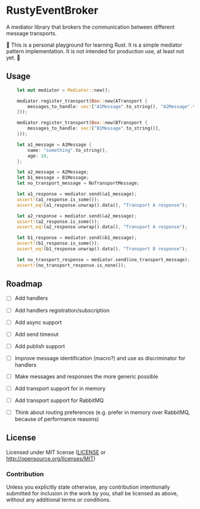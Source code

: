 # RustyEventBroker 
A mediator library that brokers the communication between different message transports.

:construction: This is a personal playground for learning Rust. 
It is a simple mediator pattern implementation. 
It is not intended for production use, at least not yet. :construction:

## Usage

```rust
    let mut mediator = Mediator::new();

    mediator.register_transport(Box::new(ATransport {
        messages_to_handle: vec!["A1Message".to_string(), "A2Message".to_string()],
    }));

    mediator.register_transport(Box::new(BTransport {
        messages_to_handle: vec!["B1Message".to_string()],
    }));

    let a1_message = A1Message {
        name: "something".to_string(),
        age: 10,
    };

    let a2_message = A2Message;
    let b1_message = B1Message;
    let no_transport_message = NoTransportMessage;

    let a1_response = mediator.send(&a1_message);
    assert!(a1_response.is_some());
    assert_eq!(a1_response.unwrap().data(), "Transport A response");

    let a2_response = mediator.send(&a2_message);
    assert!(a2_response.is_some());
    assert_eq!(a2_response.unwrap().data(), "Transport A response");

    let b1_response = mediator.send(&b1_message);
    assert!(b1_response.is_some());
    assert_eq!(b1_response.unwrap().data(), "Transport B response");

    let no_transport_response = mediator.send(&no_transport_message);
    assert!(no_transport_response.is_none());
```	


## Roadmap

- [ ] Add handlers
- [ ] Add handlers registration/subscription
- [ ] Add async support
- [ ] Add send timeout
- [ ] Add publish support
- [ ] Improve message identification (macro?) and use as discriminator for handlers
- [ ] Make messages and responses the more generic possible
- [ ] Add transport support for in memory
- [ ] Add transport support for RabbitMQ
- [ ] Think about routing preferences (e.g. prefer in memory over RabbitMQ, because of performance reasons)



## License

Licensed under MIT license ([LICENSE](LICENSE) or http://opensource.org/licenses/MIT)

### Contribution

Unless you explicitly state otherwise, any contribution intentionally submitted for inclusion in the work by you, shall be licensed as above, without any additional terms or conditions.








